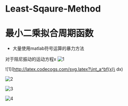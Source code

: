 # Least-Sqaure-Method
# 最小二乘拟合周期函数

 - 大量使用matlab符号运算的暴力方法

对于阻尼振动的运动方程x
![1](http://latex.codecogs.com/svg.latex?x+\zeta\omega_{0}x+\omega_{o}^2x=0)

![1](http://latex.codecogs.com/svg.latex?\int_a^bf(x)\ dx)

![2](http://latex.codecogs.com/svg.latex?\begin{cases}a_1=a_{2}\\\\b_{1}=b_{2}\\\\\end{cases})

![3](http://latex.codecogs.com/svg.latex?\begin{bmatrix}{a_{1}}&{a_{2}}&{a_{3}}\\\\{b_{1}}&{b_{2}}&{b_{3}}\\\\{c_{1}}&{c_{2}}&{c_{3}}\\\\\end{bmatrix})

![4](http://latex.codecogs.com/svg.latex?\sum_{n=1}^\infty\frac{1}{n^2}=\frac{\pi^2}{6})


